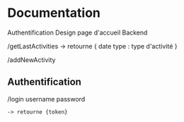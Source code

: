 # Documentation


Authentification
Design page d'accueil
Backend

/getLastActivities
    -> retourne
    {
        date
        type : type d'activité
    }

/addNewActivity


## Authentification

/login
    username
    password

    -> retourne {token}